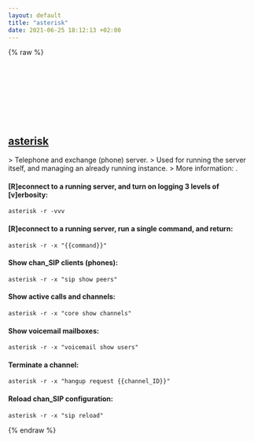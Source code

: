 ```yaml
---
layout: default
title: "asterisk"
date: 2021-06-25 18:12:13 +02:00
---
```

{% raw %}
<h2 id="asterisk">
  <a href="/en/linux/asterisk.html">asterisk</a> <a href="#asterisk"><svg class="icon">
    <use href="/assets/images/unicode_sprite.svg#link" />
  </svg></a>
</h2>
> Telephone and exchange (phone) server.
> Used for running the server itself, and managing an already running instance.
> More information: <https://wiki.asterisk.org/wiki/display/AST/Home>.

#### [R]econnect to a running server, and turn on logging 3 levels of [v]erbosity:
```shell
asterisk -r -vvv
```
#### [R]econnect to a running server, run a single command, and return:
```shell
asterisk -r -x "{{command}}"
```
#### Show chan_SIP clients (phones):
```shell
asterisk -r -x "sip show peers"
```
#### Show active calls and channels:
```shell
asterisk -r -x "core show channels"
```
#### Show voicemail mailboxes:
```shell
asterisk -r -x "voicemail show users"
```
#### Terminate a channel:
```shell
asterisk -r -x "hangup request {{channel_ID}}"
```
#### Reload chan_SIP configuration:
```shell
asterisk -r -x "sip reload"
```
{% endraw %}